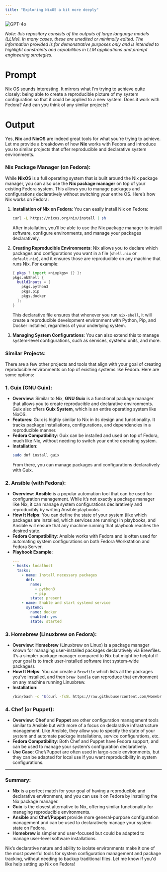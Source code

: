 ```yaml
---
title: "Exploring NixOS a bit more deeply"
---
```

![GPT-4o](https://img.shields.io/badge/GPT--4o-3333FF?style=for-the-badge&logo=openai&logoColor=white)



*Note: this repository consists of the outputs of large language models (LLMs). In many cases, these are unedited or minimally edited. The information provided is for demonstrative purposes only and is intended to highlight constraints and capabilities in LLM applications and prompt engineering strategies.*


# Prompt

Nix OS sounds interesting. It mirrors what I'm trying to achieve quite closely: being able to create a reproducible picture of my system configuration so that it could be applied to a new system. Does it work with Fedora? And can you think of any similar projects?

# Output

Yes, **Nix** and **NixOS** are indeed great tools for what you're trying to achieve. Let me provide a breakdown of how **Nix** works with Fedora and introduce you to similar projects that offer reproducible and declarative system environments.

### **Nix Package Manager** (on Fedora):
While **NixOS** is a full operating system that is built around the Nix package manager, you can also use the **Nix package manager** on top of your existing Fedora system. This allows you to manage packages and configurations declaratively without switching your entire OS. Here’s how Nix works on Fedora:

1. **Installation of Nix on Fedora**:
   You can easily install Nix on Fedora:
   ```bash
   curl -L https://nixos.org/nix/install | sh
   ```
   After installation, you’ll be able to use the Nix package manager to install software, configure environments, and manage your packages declaratively.

2. **Creating Reproducible Environments**:
   Nix allows you to declare which packages and configurations you want in a file (`shell.nix` or `default.nix`), and it ensures those are reproducible on any machine that runs Nix. For example:
   ```nix
   { pkgs ? import <nixpkgs> {} }:
   pkgs.mkShell {
     buildInputs = [
       pkgs.python3
       pkgs.pip
       pkgs.docker
     ];
   }
   ```
   This declarative file ensures that whenever you run `nix-shell`, it will create a reproducible development environment with Python, Pip, and Docker installed, regardless of your underlying system.

3. **Managing System Configurations**:
   You can also extend this to manage system-level configurations, such as services, systemd units, and more.

### **Similar Projects**:
There are a few other projects and tools that align with your goal of creating reproducible environments on top of existing systems like Fedora. Here are some options:

### 1. **Guix (GNU Guix)**:
   - **Overview**: Similar to Nix, **GNU Guix** is a functional package manager that allows you to create reproducible and declarative environments. Guix also offers **Guix System**, which is an entire operating system like NixOS.
   - **Features**: Guix is highly similar to Nix in its design and functionality. It tracks package installations, configurations, and dependencies in a reproducible manner.
   - **Fedora Compatibility**: Guix can be installed and used on top of Fedora, much like Nix, without needing to switch your entire operating system.
   - **Installation**:
     ```bash
     sudo dnf install guix
     ```
     From there, you can manage packages and configurations declaratively with Guix.

### 2. **Ansible** (with Fedora):
   - **Overview**: **Ansible** is a popular automation tool that can be used for configuration management. While it’s not exactly a package manager like Nix, it can manage system configurations declaratively and reproducibly by writing Ansible playbooks.
   - **How It Helps**: You can define the state of your system (like which packages are installed, which services are running) in playbooks, and Ansible will ensure that any machine running that playbook reaches the desired state.
   - **Fedora Compatibility**: Ansible works with Fedora and is often used for automating system configurations on both Fedora Workstation and Fedora Server.
   - **Playbook Example**:
     ```yaml
     ---
     - hosts: localhost
       tasks:
         - name: Install necessary packages
           dnf:
             name:
               - python3
               - pip
             state: present
         - name: Enable and start systemd service
           systemd:
             name: docker
             enabled: yes
             state: started
     ```

### 3. **Homebrew (Linuxbrew on Fedora)**:
   - **Overview**: **Homebrew** (Linuxbrew on Linux) is a package manager known for managing user-installed packages declaratively via Brewfiles. It’s a simpler package manager compared to Nix but might be helpful if your goal is to track user-installed software (not system-wide packages).
   - **How It Helps**: You can create a `Brewfile` which lists all the packages you’ve installed, and then `brew bundle` can reproduce that environment on any machine running Linuxbrew.
   - **Installation**:
     ```bash
     /bin/bash -c "$(curl -fsSL https://raw.githubusercontent.com/Homebrew/install/HEAD/install.sh)"
     ```

### 4. **Chef (or Puppet)**:
   - **Overview**: **Chef** and **Puppet** are other configuration management tools similar to Ansible but with more of a focus on declarative infrastructure management. Like Ansible, they allow you to specify the state of your system and automate package installations, service configurations, etc.
   - **Fedora Compatibility**: Both Chef and Puppet have Fedora support, and can be used to manage your system’s configuration declaratively.
   - **Use Case**: Chef/Puppet are often used in large-scale environments, but they can be adapted for local use if you want reproducibility in system configurations.

---

### **Summary**:

- **Nix** is a perfect match for your goal of having a reproducible and declarative environment, and you can use it on Fedora by installing the Nix package manager.
- **Guix** is the closest alternative to Nix, offering similar functionality for managing reproducible environments.
- **Ansible** and **Chef/Puppet** provide more general-purpose configuration management and can be used to declaratively manage your system state on Fedora.
- **Homebrew** is simpler and user-focused but could be adapted to manage user-level software installations.

Nix’s declarative nature and ability to isolate environments make it one of the most powerful tools for system configuration management and package tracking, without needing to backup traditional files. Let me know if you'd like help setting up Nix on Fedora!